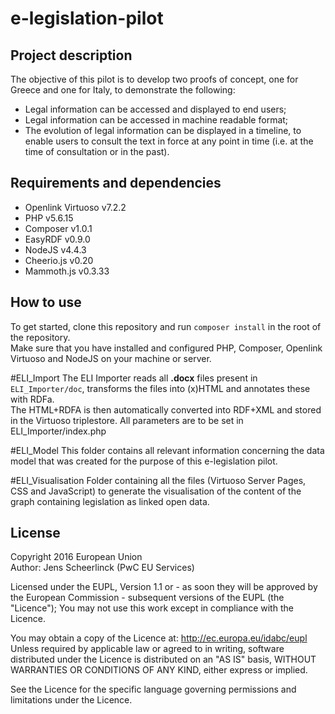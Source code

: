 # e-legislation-pilot

## Project description

The objective of this pilot is to develop two proofs of concept, one for Greece and one for Italy, to demonstrate the following:
* Legal information can be accessed and displayed to end users;
* Legal information can be accessed in machine readable format;
* The evolution of legal information can be displayed in a timeline, to enable users to consult the text in force at any point in time (i.e. at the time of consultation or in the past).


## Requirements and dependencies

* Openlink Virtuoso v7.2.2
* PHP v5.6.15
* Composer v1.0.1
* EasyRDF v0.9.0
* NodeJS v4.4.3
* Cheerio.js v0.20
* Mammoth.js v0.3.33

## How to use

To get started, clone this repository and run `composer install` in the root of the repository.  
Make sure that you have installed and configured PHP, Composer, Openlink Virtuoso and NodeJS on your machine or server.

#ELI_Import
The ELI Importer reads all **.docx** files present in `ELI_Importer/doc`, transforms the files into (x)HTML and annotates these with RDFa.  
The HTML+RDFA is then automatically converted into RDF+XML and stored in the Virtuoso triplestore.
All parameters are to be set in ELI_Importer/index.php

#ELI_Model
This folder contains all relevant information concerning the data model that was created for the purpose of this e-legislation pilot.

#ELI_Visualisation
Folder containing all the files (Virtuoso Server Pages, CSS and JavaScript) to generate the visualisation of the content of the graph containing legislation as linked open data.

## License

Copyright 2016 European Union  
Author: Jens Scheerlinck (PwC EU Services)  

Licensed under the EUPL, Version 1.1 or - as soon they
will be approved by the European Commission - subsequent
versions of the EUPL (the "Licence");
You may not use this work except in compliance with the Licence.

You may obtain a copy of the Licence at:
http://ec.europa.eu/idabc/eupl  
Unless required by applicable law or agreed to in
writing, software distributed under the Licence is
distributed on an "AS IS" basis,
WITHOUT WARRANTIES OR CONDITIONS OF ANY KIND, either
express or implied.

See the Licence for the specific language governing
permissions and limitations under the Licence.

